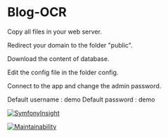 # Blog-OCR

Copy all files in your web server.

Redirect your domain to the folder "public".

Download the content of database.

Edit the config file in the folder config.

Connect to the app and change the admin password.

Default username : demo
Default password : demo


[![SymfonyInsight](https://insight.symfony.com/projects/9d38de9b-7a00-486e-a701-1616af5a7339/big.svg)](https://insight.symfony.com/projects/9d38de9b-7a00-486e-a701-1616af5a7339)

[![Maintainability](https://api.codeclimate.com/v1/badges/cb76102831f6e328996d/maintainability)](https://codeclimate.com/github/Minikeys/htdocs/maintainability)
